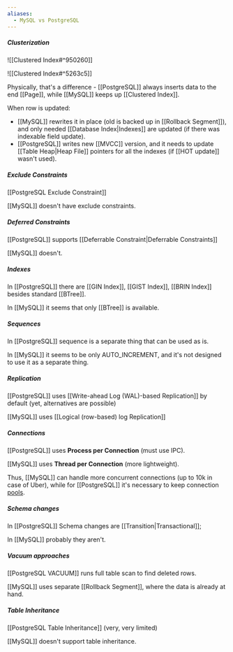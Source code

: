 ```yaml
---
aliases:
  - MySQL vs PostgreSQL
---
```

##### Clusterization

![[Clustered Index#^950260]]

![[Clustered Index#^5263c5]]

Physically, that's a difference - [[PostgreSQL]] always inserts data to the end [[Page]], while [[MySQL]] keeps up [[Clustered Index]].

When row is updated:
- [[MySQL]] rewrites it in place (old is backed up in [[Rollback Segment]]), and only needed [[Database Index|Indexes]] are updated (if there was indexable field update). 
- [[PostgreSQL]] writes new [[MVCC]] version, and it needs to update [[Table Heap|Heap File]] pointers for all the indexes (if [[HOT update]] wasn't used).
##### Exclude Constraints

[[PostgreSQL Exclude Constraint]]

[[MySQL]] doesn't have exclude constraints.

##### Deferred Constraints

[[PostgreSQL]] supports [[Deferrable Constraint|Deferrable Constraints]]

[[MySQL]] doesn't.

##### Indexes

In [[PostgreSQL]] there are [[GIN Index]], [[GIST Index]], [[BRIN Index]] besides standard [[BTree]].

In [[MySQL]] it seems that only [[BTree]] is available.

##### Sequences

In [[PostgreSQL]] sequence is a separate thing that can be used as is.

In [[MySQL]] it seems to be only AUTO_INCREMENT, and it's not designed to use it as a separate thing.

##### Replication

[[PostgreSQL]] uses [[Write-ahead Log (WAL)-based Replication]] by default (yet, alternatives are possible)

[[MySQL]] uses [[Logical (row-based) log Replication]]

##### Connections

[[PostgreSQL]] uses **Process per Connection** (must use IPC).

[[MySQL]] uses **Thread per Connection** (more lightweight).

Thus, [[MySQL]] can handle more concurrent connections (up to 10k in case of Uber), while for [[PostgreSQL]] it's necessary to keep connection [pools](https://wiki.postgresql.org/wiki/Number_Of_Database_Connections?uclick_id=c4efc6bf-8b8a-4e96-9cfa-df99c2ae86dd).

##### Schema changes

In [[PostgreSQL]] Schema changes are [[Transition|Transactional]];

In [[MySQL]] probably they aren't.

##### Vacuum approaches

[[PostgreSQL VACUUM]] runs full table scan to find deleted rows.

[[MySQL]] uses separate [[Rollback Segment]], where the data is already at hand.

##### Table Inheritance

[[PostgreSQL Table Inheritance]] (very, very limited)

[[MySQL]] doesn't support table inheritance.
